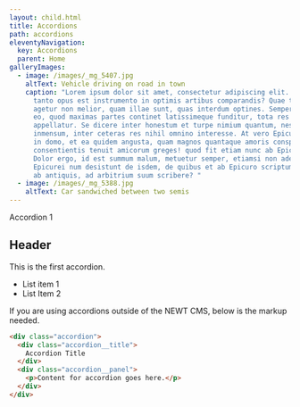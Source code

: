 ```yaml
---
layout: child.html
title: Accordions
path: accordions
eleventyNavigation:
  key: Accordions
  parent: Home
galleryImages:
  - image: /images/_mg_5407.jpg
    altText: Vehicle driving on road in town
    caption: "Lorem ipsum dolor sit amet, consectetur adipiscing elit. Quid enim
      tanto opus est instrumento in optimis artibus comparandis? Quae tamen a te
      agetur non melior, quam illae sunt, quas interdum optines. Semper enim ex
      eo, quod maximas partes continet latissimeque funditur, tota res
      appellatur. Se dicere inter honestum et turpe nimium quantum, nescio quid
      inmensum, inter ceteras res nihil omnino interesse. At vero Epicurus una
      in domo, et ea quidem angusta, quam magnos quantaque amoris conspiratione
      consentientis tenuit amicorum greges! quod fit etiam nunc ab Epicureis.
      Dolor ergo, id est summum malum, metuetur semper, etiamsi non aderit;
      Epicurei num desistunt de isdem, de quibus et ab Epicuro scriptum est et
      ab antiquis, ad arbitrium suum scribere? "
  - image: /images/_mg_5388.jpg
    altText: Car sandwiched between two semis
---
```



<div class='accordion'><div class='accordion__title'>Accordion 1</div>
<div class='accordion__panel'>

## Header

This is the first accordion.

* List item 1
* List Item 2

</div>
</div>

If you are using accordions outside of the NEWT CMS, below is the markup needed.

```html
<div class="accordion">
  <div class="accordion__title">
    Accordion Title
  </div>
  <div class="accordion__panel">
    <p>Content for accordion goes here.</p>
  </div>
</div>
```
